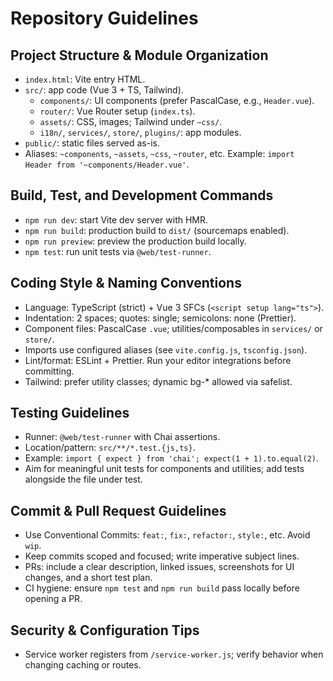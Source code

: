 # Repository Guidelines

## Project Structure & Module Organization
- `index.html`: Vite entry HTML.
- `src/`: app code (Vue 3 + TS, Tailwind).
  - `components/`: UI components (prefer PascalCase, e.g., `Header.vue`).
  - `router/`: Vue Router setup (`index.ts`).
  - `assets/`: CSS, images; Tailwind under `~css/`.
  - `i18n/`, `services/`, `store/`, `plugins/`: app modules.
- `public/`: static files served as-is.
- Aliases: `~components`, `~assets`, `~css`, `~router`, etc. Example: `import Header from '~components/Header.vue'`.

## Build, Test, and Development Commands
- `npm run dev`: start Vite dev server with HMR.
- `npm run build`: production build to `dist/` (sourcemaps enabled).
- `npm run preview`: preview the production build locally.
- `npm test`: run unit tests via `@web/test-runner`.

## Coding Style & Naming Conventions
- Language: TypeScript (strict) + Vue 3 SFCs (`<script setup lang="ts">`).
- Indentation: 2 spaces; quotes: single; semicolons: none (Prettier).
- Component files: PascalCase `.vue`; utilities/composables in `services/` or `store/`.
- Imports use configured aliases (see `vite.config.js`, `tsconfig.json`).
- Lint/format: ESLint + Prettier. Run your editor integrations before committing.
- Tailwind: prefer utility classes; dynamic bg-* allowed via safelist.

## Testing Guidelines
- Runner: `@web/test-runner` with Chai assertions.
- Location/pattern: `src/**/*.test.{js,ts}`.
- Example: `import { expect } from 'chai'; expect(1 + 1).to.equal(2)`.
- Aim for meaningful unit tests for components and utilities; add tests alongside the file under test.

## Commit & Pull Request Guidelines
- Use Conventional Commits: `feat:`, `fix:`, `refactor:`, `style:`, etc. Avoid `wip`.
- Keep commits scoped and focused; write imperative subject lines.
- PRs: include a clear description, linked issues, screenshots for UI changes, and a short test plan.
- CI hygiene: ensure `npm test` and `npm run build` pass locally before opening a PR.

## Security & Configuration Tips
- Service worker registers from `/service-worker.js`; verify behavior when changing caching or routes.
